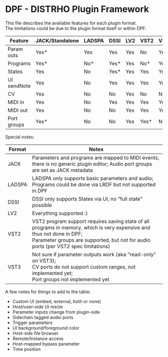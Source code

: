 # DPF - DISTRHO Plugin Framework

This file describes the available features for each plugin format.  
The limitations could be due to the plugin format itself or within DPF.

| Feature     | JACK/Standalone | LADSPA | DSSI | LV2 | VST2 | VST3 |
|-------------|-----------------|--------|------|-----|------|------|
| Param outs  | Yes*            | Yes    | Yes  | Yes | No   | Yes? |
| Programs    | Yes*            | No*    | Yes* | Yes | No*  | Yes  |
| States      | Yes             | No     | Yes* | Yes | Yes  | Yes  |
| UI sendNote | Yes             | No     | Yes  | Yes | Yes  | Yes  |
| CV          | Yes             | No     | No   | Yes | No   | No*  |
| MIDI in     | Yes             | No     | Yes  | Yes | Yes  | Yes  |
| MIDI out    | Yes             | No     | No   | Yes | Yes  | Yes  |
| Port groups | Yes*            | No     | No   | Yes | Yes* | No*  |

Special notes:

| Format | Notes |
|--------|-------|
| JACK   | Parameters and programs are mapped to MIDI events, there is no generic plugin editor; Audio port groups are set as JACK metadata |
| LADSPA | LADSPA only supports basic parameters and audio;<br/> Programs could be done via LRDF but not supported in DPF |
| DSSI   | DSSI only supports States via UI, no "full state" possible |
| LV2    | Everything supported :) |
| VST2   | VST2 program support requires saving state of all programs in memory, which is very expensive and thus not done in DPF;<br/> Parameter groups are supported, but not for audio ports (per VST2 spec limitations) |
| VST3   | Not sure if parameter outputs work (aka "read-only" on VST3);<br/> CV ports do not support custom ranges, not implemented yet;<br/> Port groups not implemented yet |

A few notes for things to add to the table:

 - Custom UI (embed, external, both or none)
 - Host/user-side UI resize
 - Parameter inputs change from plugin-side
 - Sidechain tagged audio ports
 - Trigger parameters
 - UI background/foreground color
 - Host-side file browser
 - Remote/Instance access
 - Host-mapped bypass parameter
 - Time position
